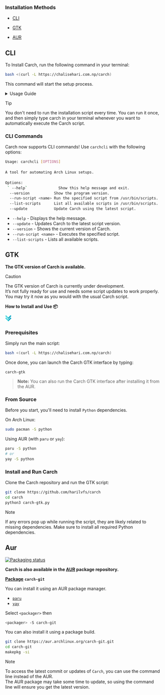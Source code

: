 ### Installation Methods
   - [CLI](#cli)

   - [GTK](#gtk)

   - [AUR](#aur)

## CLI

To Install Carch, run the following command in your terminal:

```bash
bash <(curl -L https://chalisehari.com.np/carch)
```
This command will start the setup process.

<details>

<summary>Usage Guide</summary>
<br>

Simply run Carch by entering carch in your terminal.

```bash
carch
```
</details>

> [!Tip]
> You don't need to run the installation script every time. You can run it once, and then simply type carch in your terminal whenever you want to automatically execute the Carch script.

### CLI Commands  

Carch now supports CLI commands! Use `carchcli` with the following options:  

```bash
Usage: carchcli [OPTIONS]

A tool for automating Arch Linux setups.

Options:
 ` --help`              Show this help message and exit.
  --version           Show the program version.
  --run-script <name> Run the specified script from /usr/bin/scripts.
  --list-scripts      List all available scripts in /usr/bin/scripts.
  --update            Update Carch using the latest script.
```

   - `--help` - Displays the help message.  
   - `--update` - Updates Carch to the latest script version.  
   - `--version` - Shows the current version of Carch.  
   - `--run-script <name>` - Executes the specified script.  
   - `--list-scripts` - Lists all available scripts.  
       

## GTK
**The GTK version of Carch is available.**

> [!CAUTION]
> The GTK version of Carch is currently under development. <br>
> It’s not fully ready for use and needs some script updates to work properly. You may try it now as you would with the usual Carch script.

**How to Install and Use 📦**

<img src="https://github.com/harilvfs/assets/blob/main/carch/arrowdown.png" width="20" />

### Prerequisites

Simply run the main script:

```bash
bash <(curl -L https://chalisehari.com.np/carch)
```

Once done, you can launch the Carch GTK interface by typing:

```
carch-gtk
```


> **Note:** You can also run the Carch GTK interface after installing it from the AUR.



### From Source

Before you start, you'll need to install `Python` dependencies.

On Arch Linux:

```bash
sudo pacman -S python
```

Using AUR (with `paru` or `yay`):

```bash
paru -S python
# or
yay -S python
```

### Install and Run Carch

Clone the Carch repository and run the GTK script:

```bash
git clone https://github.com/harilvfs/carch
cd carch
python3 carch-gtk.py
```

> [!NOTE]
> If any errors pop up while running the script, they are likely related to missing dependencies. Make sure to install all required Python dependencies.

## Aur
[![Packaging status](https://repology.org/badge/vertical-allrepos/carch.svg)](https://repology.org/project/carch/versions)

**Carch is also available in the [AUR](https://aur.archlinux.org/) package repository.**

**[Package](https://aur.archlinux.org/packages/carch-git)** **`carch-git`**

You can install it using an AUR package manager.
 - [`paru`](https://aur.archlinux.org/packages/paru-bin)
 - [`yay`](https://aur.archlinux.org/packages/yay-bin)

Select `<packager>` then

```bash
<packager> -S carch-git
```

You can also install it using a package build.

```bash
git clone https://aur.archlinux.org/carch-git.git
cd carch-git
makepkg -si
```

> [!NOTE]
> To access the latest commit or updates of `Carch`, you can use the command line instead of the AUR.<br>
> The AUR package may take some time to update, so using the command line will ensure you get the latest version.
